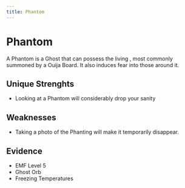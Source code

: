 ```yaml
---
title: Phantom
---
```

# Phantom
A Phantom is a Ghost that can possess the living , most commonly summoned by a Ouija Board. It also induces fear into those around it.

## Unique Strenghts
- Looking at a Phantom will considerably drop your sanity

## Weaknesses
- Taking a photo of the Phanting will make it temporarily disappear.

## Evidence
- EMF Level 5
- Ghost Orb
- Freezing Temperatures